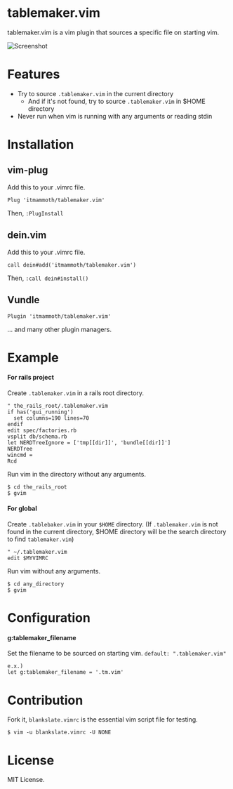 # tablemaker.vim

tablemaker.vim is a vim plugin that sources a specific file on starting vim.

![Screenshot](https://raw.githubusercontent.com/itmammoth/tablemaker.vim/master/images/tablemaker.gif)

# Features

* Try to source `.tablemaker.vim` in the current directory
  * And if it's not found, try to source `.tablemaker.vim` in $HOME directory
* Never run when vim is running with any arguments or reading stdin

# Installation

## vim-plug
Add this to your .vimrc file.

    Plug 'itmammoth/tablemaker.vim'

Then, `:PlugInstall`

## dein.vim
Add this to your .vimrc file.

    call dein#add('itmammoth/tablemaker.vim')

Then, `:call dein#install()`

## Vundle

    Plugin 'itmammoth/tablemaker.vim'


... and many other plugin managers.

# Example

#### For rails project

Create `.tablemaker.vim` in a rails root directory.

    " the_rails_root/.tablemaker.vim
    if has('gui_running')
      set columns=190 lines=70
    endif
    edit spec/factories.rb
    vsplit db/schema.rb
    let NERDTreeIgnore = ['tmp[[dir]]', 'bundle[[dir]]']
    NERDTree
    wincmd =
    Rcd

Run vim in the directory without any arguments.

    $ cd the_rails_root
    $ gvim

#### For global

Create `.tablebaker.vim` in your `$HOME` directory. (If `.tablemaker.vim` is not found in the current directory, $HOME directory will be the search directory to find `tablemaker.vim`)

    " ~/.tablemaker.vim
    edit $MYVIMRC

Run vim without any arguments.

    $ cd any_directory
    $ gvim

# Configuration

#### g:tablemaker_filename

Set the filename to be sourced on starting vim.
`default: ".tablemaker.vim"`

    e.x.)
    let g:tablemaker_filename = '.tm.vim'

# Contribution

Fork it, `blankslate.vimrc` is the essential vim script file for testing.

    $ vim -u blankslate.vimrc -U NONE

# License

MIT License.
